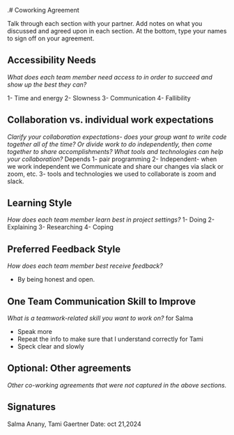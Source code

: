 .# Coworking Agreement

Talk through each section with your partner. Add notes on what you discussed and agreed upon in each section. At the bottom, type your names to sign off on your agreement.

## Accessibility Needs
*What does each team member need access to in order to succeed and show up the best they can?*

1- Time and energy 
2- Slowness 
3- Communication
4- Fallibility 

## Collaboration vs. individual work expectations
*Clarify your collaboration expectations- does your group want to write code together all of the time? Or divide work to do independently, then come together to share accomplishments? What tools and technologies can help your collaboration?*
Depends
1- pair programming 
2- Independent- when we work independent we Communicate and share our changes via slack or zoom, etc.
3- tools and technologies we used to collaborate is zoom and slack.

## Learning Style
*How does each team member learn best in project settings?*
1- Doing 
2- Explaining 
3- Researching 
4- Coping 

## Preferred Feedback Style
*How does each team member best receive feedback?*
- By being honest and open.

## One Team Communication Skill to Improve
*What is a teamwork-related skill you want to work on?*
for Salma
- Speak more 
- Repeat the info to make sure that I understand correctly 
for Tami
- Speck clear and slowly

## Optional: Other agreements
*Other co-working agreements that were not captured in the above sections.*

## Signatures
Salma Anany, Tami Gaertner
Date: oct 21,2024
